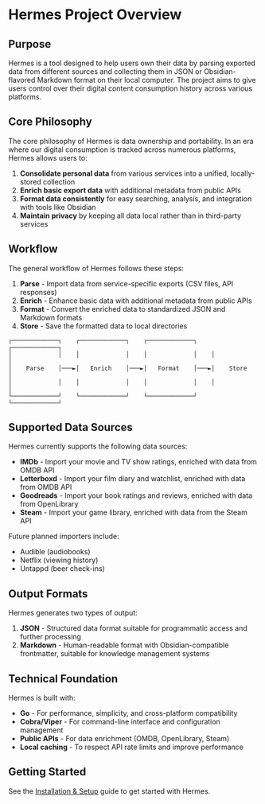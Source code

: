 # Hermes Project Overview

## Purpose

Hermes is a tool designed to help users own their data by parsing exported data from different sources and collecting them in JSON or Obsidian-flavored Markdown format on their local computer. The project aims to give users control over their digital content consumption history across various platforms.

## Core Philosophy

The core philosophy of Hermes is data ownership and portability. In an era where our digital consumption is tracked across numerous platforms, Hermes allows users to:

1. **Consolidate personal data** from various services into a unified, locally-stored collection
2. **Enrich basic export data** with additional metadata from public APIs
3. **Format data consistently** for easy searching, analysis, and integration with tools like Obsidian
4. **Maintain privacy** by keeping all data local rather than in third-party services

## Workflow

The general workflow of Hermes follows these steps:

1. **Parse** - Import data from service-specific exports (CSV files, API responses)
2. **Enrich** - Enhance basic data with additional metadata from public APIs
3. **Format** - Convert the enriched data to standardized JSON and Markdown formats
4. **Store** - Save the formatted data to local directories

```
┌─────────────┐    ┌─────────────┐    ┌─────────────┐    ┌─────────────┐
│             │    │             │    │             │    │             │
│    Parse    │───►│   Enrich    │───►│   Format    │───►│    Store    │
│             │    │             │    │             │    │             │
└─────────────┘    └─────────────┘    └─────────────┘    └─────────────┘
```

## Supported Data Sources

Hermes currently supports the following data sources:

- **IMDb** - Import your movie and TV show ratings, enriched with data from OMDB API
- **Letterboxd** - Import your film diary and watchlist, enriched with data from OMDB API
- **Goodreads** - Import your book ratings and reviews, enriched with data from OpenLibrary
- **Steam** - Import your game library, enriched with data from the Steam API

Future planned importers include:

- Audible (audiobooks)
- Netflix (viewing history)
- Untappd (beer check-ins)

## Output Formats

Hermes generates two types of output:

1. **JSON** - Structured data format suitable for programmatic access and further processing
2. **Markdown** - Human-readable format with Obsidian-compatible frontmatter, suitable for knowledge management systems

## Technical Foundation

Hermes is built with:

- **Go** - For performance, simplicity, and cross-platform compatibility
- **Cobra/Viper** - For command-line interface and configuration management
- **Public APIs** - For data enrichment (OMDB, OpenLibrary, Steam)
- **Local caching** - To respect API rate limits and improve performance

## Getting Started

See the [Installation & Setup](02_installation_setup.md) guide to get started with Hermes.
